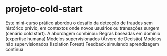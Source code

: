 # projeto-cold-start
Este mini-curso prático abordou o desafio da detecção de fraudes sem histórico prévio, em contextos onde novos usuários ou transações surgem (cenário cold start). A abordagem combinou:  Regras baseadas em domínio (expertise humana)  Modelos supervisionados (Árvore de Decisão)  Modelos não supervisionados (Isolation Forest)  Feedback simulando aprendizagem contínua

